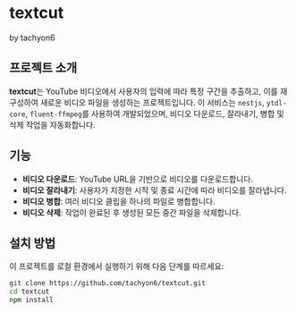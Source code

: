 # textcut

by tachyon6

## 프로젝트 소개
**textcut**는 YouTube 비디오에서 사용자의 입력에 따라 특정 구간을 추출하고, 이를 재구성하여 새로운 비디오 파일을 생성하는 프로젝트입니다. 이 서비스는 `nestjs`, `ytdl-core`, `fluent-ffmpeg`를 사용하여 개발되었으며, 비디오 다운로드, 잘라내기, 병합 및 삭제 작업을 자동화합니다.

## 기능
- **비디오 다운로드**: YouTube URL을 기반으로 비디오를 다운로드합니다.
- **비디오 잘라내기**: 사용자가 지정한 시작 및 종료 시간에 따라 비디오를 잘라냅니다.
- **비디오 병합**: 여러 비디오 클립을 하나의 파일로 병합합니다.
- **비디오 삭제**: 작업이 완료된 후 생성된 모든 중간 파일을 삭제합니다.

## 설치 방법
이 프로젝트를 로컬 환경에서 실행하기 위해 다음 단계를 따르세요:

```bash
git clone https://github.com/tachyon6/textcut.git
cd textcut
npm install

